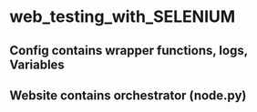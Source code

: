 # web_testing_with_SELENIUM

## Config contains wrapper functions, logs, Variables

## Website contains orchestrator (node.py)
